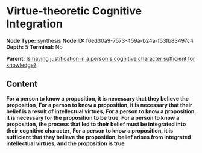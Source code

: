# Virtue-theoretic Cognitive Integration

**Node Type:** synthesis
**Node ID:** f6ed30a9-7573-459a-b24a-f53fb83497c4
**Depth:** 5
**Terminal:** No

**Parent:** [Is having justification in a person's cognitive character sufficient for knowledge?](is-having-justification-in-a-persons-cognitive-character-sufficient-for-knowledge-antithesis-53f25f99-69f1-4854-b6ba-291929533dd5.md)

## Content

**For a person to know a proposition, it is necessary that they believe the proposition**, **For a person to know a proposition, it is necessary that their belief is a result of intellectual virtues**, **For a person to know a proposition, it is necessary for the proposition to be true**, **For a person to know a proposition, the process that led to their belief must be integrated into their cognitive character**, **For a person to know a proposition, it is sufficient that they believe the proposition, belief arises from integrated intellectual virtues, and the proposition is true**
